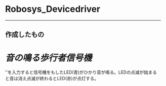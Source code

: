 # Robosys_Devicedriver
---
## 作成したもの
# *音の鳴る歩行者信号機*
’'を入力すると信号機をもしたLED(青)がひかり音が鳴る。LEDの点滅が始まると音は消え点滅が終わるとLED(赤)が点灯する。
